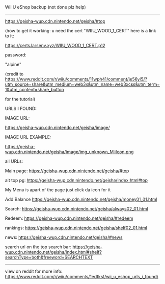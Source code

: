 Wii U eShop backup (not done plz help)

<hr>

https://geisha-wup.cdn.nintendo.net/geisha/#top


(how to get it working: u need the cert "WIIU_WOOD_1_CERT" here is a link to it:

https://certs.larsenv.xyz/WIIU_WOOD_1_CERT.p12

password:

"alpine"

(credit to https://www.reddit.com/r/wiiu/comments/11wph41/comment/je56yl5/?utm_source=share&utm_medium=web3x&utm_name=web3xcss&utm_term=1&utm_content=share_button

for the tutorial)

URLS I FOUND:

IMAGE URL:

https://geisha-wup.cdn.nintendo.net/geisha/image/

IMAGE URL EXAMPLE:

https://geisha-wup.cdn.nintendo.net/geisha/image/img_unknown_MiiIcon.png

all URLs:

Main page: https://geisha-wup.cdn.nintendo.net/geisha/#top

alt top pg: https://geisha-wup.cdn.nintendo.net/geisha/index.html#top

My Menu is apart of the page just click da icon for it

Add Balance https://geisha-wup.cdn.nintendo.net/geisha/money01_01.html

Search: https://geisha-wup.cdn.nintendo.net/geisha/always02_01.html

Redeem: https://geisha-wup.cdn.nintendo.net/geisha/#redeem

rankings: https://geisha-wup.cdn.nintendo.net/geisha/shelf02_01.html

news: https://geisha-wup.cdn.nintendo.net/geisha/#news

search url on the top search bar: https://geisha-wup.cdn.nintendo.net/geisha/index.html#shelf?searchType=both&freeword=SEARCHTEXT

<hr>

view on reddit for more info:
https://www.reddit.com/r/wiiu/comments/1edtksf/wii_u_eshop_urls_i_found/
